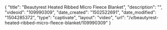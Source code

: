{
    "title": "Beautyrest Heated Ribbed Micro Fleece Blanket",
    "description": "",
    "videoid": "109990309",
    "date_created": "1502522691",
    "date_modified": "1504285372",
    "type": "captivate",
    "layout": "video",
    "url": "\/v\/beautyrest-heated-ribbed-micro-fleece-blanket\/109990309"
}